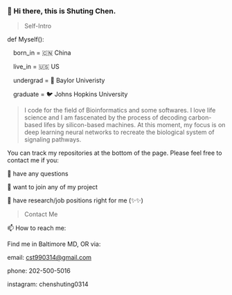 ### 👋 Hi there, this is Shuting Chen. 

> Self-Intro

def Myself():

&emsp;born_in = 🇨🇳 China

&emsp;live_in = 🇺🇸 US

&emsp;undergrad = 🐻 Baylor Univeristy

&emsp;graduate = 🐦 Johns Hopkins University


> I code for the field of Bioinformatics and some softwares. I love life science and I am fascenated by the process of decoding carbon-based lifes by silicon-based machines. At this moment, my focus is on deep learning neural networks to recreate the biological system of signaling pathways. 

You can track my repositories at the bottom of the page. Please feel free to contact me if you:

💬 have any questions

👯 want to join any of my project

🤝 have research/job positions right for me (✨✨)

> Contact Me

📫 How to reach me:

Find me in Baltimore MD, OR via:

email: cst990314@gmail.com

phone: 202-500-5016

instagram: chenshuting0314

<!--
**19990314/19990314** is a ✨ _special_ ✨ repository because its `README.md` (this file) appears on your GitHub profile.

Here are some ideas to get you started:

- 🔭 I’m currently working on ...
- 🌱 I’m currently learning ...
- 👯 I’m looking to collaborate on ...
- 🤔 I’m looking for help with ...
- 💬 Ask me about ...
- 📫 How to reach me: ...
- 😄 Pronouns: ...
- ⚡ Fun fact: ...
-->

